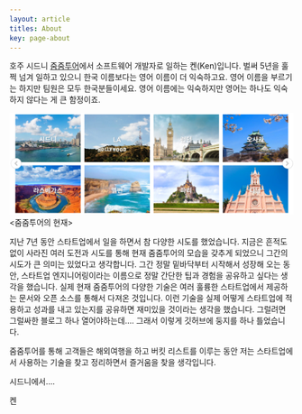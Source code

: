 ```yaml
---
layout: article
titles: About
key: page-about
---
```


호주 시드니 [줌줌투어](https://www.zoomzoomtour.com)에서 소프트웨어 개발자로 일하는 켄(Ken)입니다. 벌써 5년을 훌쩍 넘겨 일하고 있으니 한국 이름보다는 영어 이름이 더 익숙하고요. 영어 이름을 부르기는 하지만 팀원은 모두 한국분들이세요. 영어 이름에는 익숙하지만 영어는 하나도 익숙하지 않다는 게 큰 함정이죠.

![ZoomZoom tour](/assets/images/zoomzoomtour.jpg)
<줌줌투어의 현재>

지난 7년 동안 스타트업에서 일을 하면서 참 다양한 시도를 했었습니다. 지금은 흔적도 없이 사라진 여러 도전과 시도를 통해 현재 줌줌투어의 모습을 갖추게 되었으니 그간의 시도가 큰 의미는 있었다고 생각합니다.
그간 정말 밑바닥부터 시작해서 성장해 오는 동안, 스타트업 엔지니어링이라는 이름으로 정말 간단한 팁과 경험을 공유하고 싶다는 생각을 했습니다. 실제 현재 줌줌투어의 다양한 기술은 여러 훌륭한 스타트업에서 제공하는 문서와 오픈 소스를 통해서 다져온 것입니다. 이런 기술을 실제 어떻게 스타트업에 적용하고 성과를 내고 있는지를 공유하면 재미있을 것이라는 생각을 했습니다.
그럴려면 그럴싸한 블로그 하나 열어야하는데.... 그래서 이렇게 깃허브에 둥지를 하나 틀었습니다.

줌줌투어를 통해 고객들은 해외여행을 하고 버킷 리스트를 이루는 동안 저는 스타트업에서 사용하는 기술을 찾고 정리하면서 즐거움을 찾을 생각입니다.

시드니에서....

켄

